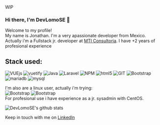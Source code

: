 WIP
### Hi there, I'm DevLomoSE 👋


Welcome to my profile! <br/>
My name is Jonathan. I'm a very apassionate developer from Mexico.
<br/>
Actually i'm a Fullstack jr. developer at [MTI Consultoria](http://www.mticonsultoria.com/). I have +2 years of profesional experience
<br/>
## Stack used:
<p>
    <img alt="VUEjs" src="https://img.shields.io/badge/VueJS-4fc08dy?style=flat&logo=vuetify&logoColor=white" />
    <img alt="vuetify" src="https://img.shields.io/badge/vuetify-1867c0?style=flat-square&logo=vuetify&logoColor=white" />
    <img alt="Java" src="https://img.shields.io/badge/Java-007396?style=flat-square&logo=java&logoColor=white" />
    <img alt="Laravel" src="https://img.shields.io/badge/Laravel-CB3837?style=flat&logo=laravel&logoColor=white" />
    <img alt="NPM" src="https://img.shields.io/badge/NPM-CB3837?style=flat&logo=npm&logoColor=white" />
    <img alt="html5" src="https://img.shields.io/badge/-HTML5-E34F26?style=flat-square&logo=html5&logoColor=white" />
    <img alt="GIT" src="https://img.shields.io/badge/Git-orange?style=flat&logo=git&logoColor=white" />
    <img alt="Bootstrap" src="https://img.shields.io/badge/Boostrap-5849BE?style=flat&logo=bootstrap&logoColor=white" />
    <img alt="mariadb" src="https://img.shields.io/badge/MariaDB-003545?style=flat&logo=mariadb&logoColor=white" />
    <img alt="mysql" src="https://img.shields.io/badge/mysql-4479A1?style=flat&logo=mysql&logoColor=white" />
</p>

I'm also are a linux user, actually i'm trying:
<br/>
<img alt="Bootstrap" src="https://img.shields.io/badge/--73BA25?style=plastic&logo=opensuse&logoColor=white" />
<img alt="Bootstrap" src="https://img.shields.io/badge/--1d99f3?style=plastic&logo=kde&logoColor=white" style="display: inline-block"/>
<br/>
For profesional use i have experience as a jr. sysadmin with CentOS.


![DevLomoSE's github stats](https://github-readme-stats.vercel.app/api?username=DevLomoSE&show_icons=true&theme=material-palenight&count_private=true)

Keep in touch with me on [LinkedIn](https://www.linkedin.com/in/jonathan-cgg/)

<!--
<br/>
Keep in touch with me
-->
<!--[![Top Langs](https://github-readme-stats.vercel.app/api/top-langs/?username=DevLomoSE&layout=compact&theme=material-palenight)](https://github-readme-stats.vercel.app/api?username=DevLomoSE&show_icons=true&theme=react)-->

<!-- Find me on
[![Linkedin Badge](https://img.shields.io/badge/-jlim-blue?style=flat&logo=Linkedin&logoColor=white&link=https://www.linkedin.com/in/jonathan-cgg/)](https://www.linkedin.com/in/jonathan-cgg/) -->

<!--
**DevLomoSE/DevLomoSE** is a ✨ _special_ ✨ repository because its `README.md` (this file) appears on your GitHub profile.

Here are some ideas to get you started:

- 🔭 I’m currently working on ...
- 🌱 I’m currently learning ...
- 👯 I’m looking to collaborate on ...
- 🤔 I’m looking for help with ...
- 💬 Ask me about ...
- 📫 How to reach me: ...
- 😄 Pronouns: ...
- ⚡ Fun fact: ...
-->
